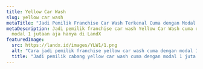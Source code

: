 ```yaml
---
title: Yellow Car Wash
slug: yellow car wash
metaTitle: "Jadi Pemilik Franchise Car Wash Terkenal Cuma dengan Modal 1 Juta "
metaDescription: Jadi pemilik franchise car wash Yellow Car Wash cuma dengan
  modal 1 jutaan aja hanya di LandX
featuredImage:
  src: https://landx.id/images/YLW1/1.png
  alt: "Cara jadi pemilik franchise yellow car wash cuma dengan modal 1 juta "
  title: "Jadi pemilik cabang yellow car wash cuma dengan modal 1 juta saja "
---
```

